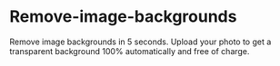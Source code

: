 # Remove-image-backgrounds
Remove image backgrounds in 5 seconds. Upload your photo to get a transparent background 100% automatically and free of charge.
